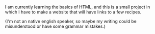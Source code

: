 I am currently learning the basics of HTML, and this is a small project in which I have to make a website that will have links to a few recipes. 

(I'm not an native english speaker, so maybe my writing could be misunderstood or have some grammar mistakes.)